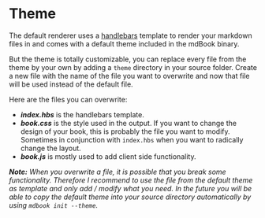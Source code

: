 # Theme

The default renderer uses a [handlebars](http://handlebarsjs.com/) template to render your markdown files in and comes with a default theme
included in the mdBook binary.

But the theme is totally customizable, you can replace every file from the theme by your own by adding a
`theme` directory in your source folder. Create a new file with the name of the file you want to overwrite
and now that file will be used instead of the default file.

Here are the files you can overwrite:

- ***index.hbs*** is the handlebars template.
- ***book.css*** is the style used in the output. If you want to change the design of your book, this is probably the file you want to modify. Sometimes in conjunction with `index.hbs` when you want to radically change the layout.
- ***book.js*** is mostly used to add client side functionality.

***Note:*** *When you overwrite a file, it is possible that you break some functionality. Therefore I recommend to use the file from the default theme as template and only add / modify what you need. In the future you will be able to copy the default theme into your source directory automatically by using `mdbook init --theme`.*
